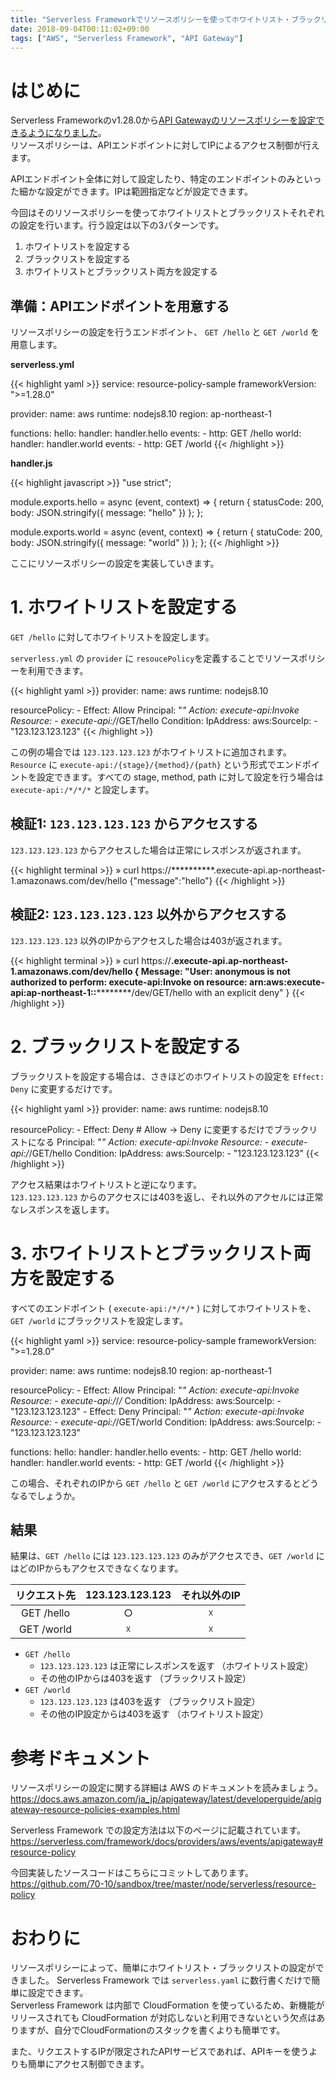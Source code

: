```yaml
---
title: "Serverless Frameworkでリソースポリシーを使ってホワイトリスト・ブラックリストを設定する"
date: 2018-09-04T00:11:02+09:00
tags: ["AWS", "Serverless Framework", "API Gateway"]
---
```


<p></p>

# はじめに

Serverless Frameworkのv1.28.0から[API Gatewayのリソースポリシーを設定できるようになりました](https://github.com/serverless/serverless/pull/5071)。  
リソースポリシーは、APIエンドポイントに対してIPによるアクセス制御が行えます。

APIエンドポイント全体に対して設定したり、特定のエンドポイントのみといった細かな設定ができます。IPは範囲指定などが設定できます。


今回はそのリソースポリシーを使ってホワイトリストとブラックリストそれぞれの設定を行います。行う設定は以下の3パターンです。

1. ホワイトリストを設定する
2. ブラックリストを設定する
3. ホワイトリストとブラックリスト両方を設定する

## 準備：APIエンドポイントを用意する

リソースポリシーの設定を行うエンドポイント、 `GET /hello` と `GET /world` を用意します。

**serverless.yml**

{{< highlight yaml >}}
service: resource-policy-sample
frameworkVersion: ">=1.28.0"

provider:
  name: aws
  runtime: nodejs8.10
  region: ap-northeast-1

functions:
  hello:
    handler: handler.hello
    events:
      - http: GET /hello
  world:
    handler: handler.world
    events:
      - http: GET /world
{{< /highlight >}}

**handler.js**

{{< highlight javascript >}}
"use strict";

module.exports.hello = async (event, context) => {
  return {
    statusCode: 200,
    body: JSON.stringify({
      message: "hello"
    })
  };
};

module.exports.world = async (event, context) => {
  return {
    statuCode: 200,
    body: JSON.stringify({
      message: "world"
    })
  };
};
{{< /highlight >}}

ここにリソースポリシーの設定を実装していきます。

# 1. ホワイトリストを設定する

`GET /hello` に対してホワイトリストを設定します。

`serverless.yml` の `provider` に `resoucePolicy`を定義することでリソースポリシーを利用できます。


{{< highlight yaml >}}
provider:
  name: aws
  runtime: nodejs8.10

  resourcePolicy:
    - Effect: Allow
      Principal: "*"
      Action: execute-api:Invoke
      Resource:
        - execute-api:/*/GET/hello
      Condition:
        IpAddress:
          aws:SourceIp:
            - "123.123.123.123"
{{< /highlight >}}

この例の場合では `123.123.123.123` がホワイトリストに追加されます。  
`Resource` に `execute-api:/{stage}/{method}/{path}` という形式でエンドポイントを設定できます。すべての stage, method, path に対して設定を行う場合は `execute-api:/*/*/*` と設定します。

## 検証1: `123.123.123.123` からアクセスする

`123.123.123.123` からアクセスした場合は正常にレスポンスが返されます。

{{< highlight terminal >}}
» curl https://**********.execute-api.ap-northeast-1.amazonaws.com/dev/hello
{"message":"hello"}
{{< /highlight >}}

## 検証2: `123.123.123.123` 以外からアクセスする

`123.123.123.123` 以外のIPからアクセスした場合は403が返されます。

{{< highlight terminal >}}
» curl https://**********.execute-api.ap-northeast-1.amazonaws.com/dev/hello
{
Message: "User: anonymous is not authorized to perform: execute-api:Invoke on resource: arn:aws:execute-api:ap-northeast-1:************:**********/dev/GET/hello with an explicit deny"
}
{{< /highlight >}}

# 2. ブラックリストを設定する

ブラックリストを設定する場合は、さきほどのホワイトリストの設定を `Effect: Deny` に変更するだけです。


{{< highlight yaml >}}
provider:
  name: aws
  runtime: nodejs8.10

  resourcePolicy:
    - Effect: Deny # Allow → Deny に変更するだけでブラックリストになる
      Principal: "*"
      Action: execute-api:Invoke
      Resource:
        - execute-api:/*/GET/hello
      Condition:
        IpAddress:
          aws:SourceIp:
            - "123.123.123.123"
{{< /highlight >}}

アクセス結果はホワイトリストと逆になります。  
`123.123.123.123` からのアクセスには403を返し、それ以外のアクセルには正常なレスポンスを返します。

# 3. ホワイトリストとブラックリスト両方を設定する

すべてのエンドポイント ( `execute-api:/*/*/*` ) に対してホワイトリストを、 `GET /world` にブラックリストを設定します。

{{< highlight yaml >}}
service: resource-policy-sample
frameworkVersion: ">=1.28.0"

provider:
  name: aws
  runtime: nodejs8.10
  region: ap-northeast-1

  resourcePolicy:
    - Effect: Allow
      Principal: "*"
      Action: execute-api:Invoke
      Resource:
        - execute-api:/*/*/*
      Condition:
        IpAddress:
          aws:SourceIp:
            - "123.123.123.123"
    - Effect: Deny
      Principal: "*"
      Action: execute-api:Invoke
      Resource:
        - execute-api:/*/GET/world
      Condition:
        IpAddress:
          aws:SourceIp:
            - "123.123.123.123"

functions:
  hello:
    handler: handler.hello
    events:
      - http: GET /hello
  world:
    handler: handler.world
    events:
      - http: GET /world
{{< /highlight >}}

この場合、それぞれのIPから `GET /hello` と `GET /world` にアクセスするとどうなるでしょうか。

## 結果

結果は、`GET /hello` には `123.123.123.123` のみがアクセスでき、`GET /world` にはどのIPからもアクセスできなくなります。

| リクエスト先 | 123.123.123.123 | それ以外のIP |
| :----------: | :-------------: | :----------: |
| GET /hello   | ○               | ☓            |
| GET /world   | ☓               | ☓            |

- `GET /hello`
  - `123.123.123.123` は正常にレスポンスを返す （ホワイトリスト設定）
  - その他のIPからは403を返す （ブラックリスト設定）
- `GET /world`
  - `123.123.123.123` は403を返す （ブラックリスト設定）
  - その他のIP設定からは403を返す （ホワイトリスト設定）

# 参考ドキュメント

リソースポリシーの設定に関する詳細は AWS のドキュメントを読みましょう。  
https://docs.aws.amazon.com/ja_jp/apigateway/latest/developerguide/apigateway-resource-policies-examples.html

Serverless Framework での設定方法は以下のページに記載されています。  
https://serverless.com/framework/docs/providers/aws/events/apigateway#resource-policy

今回実装したソースコードはこちらにコミットしてあります。  
https://github.com/70-10/sandbox/tree/master/node/serverless/resource-policy

# おわりに

リソースポリシーによって、簡単にホワイトリスト・ブラックリストの設定ができました。 Serverless Framework では `serverless.yaml` に数行書くだけで簡単に設定できます。  
Serverless Framework は内部で CloudFormation を使っているため、新機能がリリースされても CloudFormation が対応しないと利用できないという欠点はありますが、自分でCloudFormationのスタックを書くよりも簡単です。

また、リクエストするIPが限定されたAPIサービスであれば、APIキーを使うよりも簡単にアクセス制御できます。

